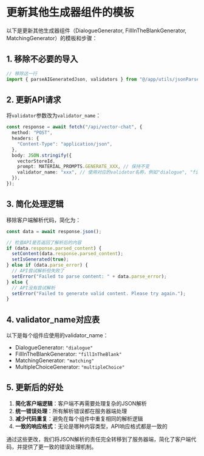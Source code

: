 # 更新其他生成器组件的模板

以下是更新其他生成器组件（DialogueGenerator, FillInTheBlankGenerator, MatchingGenerator）的模板和步骤：

## 1. 移除不必要的导入

```typescript
// 移除这一行
import { parseAIGeneratedJson, validators } from "@/app/utils/jsonParser";
```

## 2. 更新API请求

将`validator`参数改为`validator_name`：

```typescript
const response = await fetch("/api/vector-chat", {
  method: "POST",
  headers: {
    "Content-Type": "application/json",
  },
  body: JSON.stringify({
    vectorStoreId,
    prompt: MATERIAL_PROMPTS.GENERATE_XXX, // 保持不变
    validator_name: "xxx", // 使用对应的validator名称，例如"dialogue", "fillInTheBlank", "matching"
  }),
});
```

## 3. 简化处理逻辑

移除客户端解析代码，简化为：

```typescript
const data = await response.json();

// 检查API是否返回了解析后的内容
if (data.response.parsed_content) {
  setContent(data.response.parsed_content);
  setIsGenerated(true);
} else if (data.parse_error) {
  // API尝试解析但失败了
  setError("Failed to parse content: " + data.parse_error);
} else {
  // API没有尝试解析
  setError("Failed to generate valid content. Please try again.");
}
```

## 4. validator_name对应表

以下是每个组件应使用的validator_name：

- DialogueGenerator: `"dialogue"`
- FillInTheBlankGenerator: `"fillInTheBlank"`
- MatchingGenerator: `"matching"`
- MultipleChoiceGenerator: `"multipleChoice"`

## 5. 更新后的好处

1. **简化客户端逻辑**：客户端不再需要处理复杂的JSON解析
2. **统一错误处理**：所有解析错误都在服务器端处理
3. **减少代码重复**：避免在每个组件中重复相同的解析逻辑
4. **一致的响应格式**：无论是哪种内容类型，API响应格式都是一致的

通过这些更改，我们将JSON解析的责任完全转移到了服务器端，简化了客户端代码，并提供了更一致的错误处理机制。